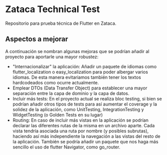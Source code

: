 # Zataca Technical Test
Repositorio para prueba técnica de Flutter en Zataca.

## Aspectos a mejorar
A continuación se nombran algunas mejoras que se podrían añadir al proyecto para aportarle una mayor robustez:
- "Internacionalizar" la aplicación: Añadir un paquete de idiomas como flutter_localization o easy_localization para poder albergar varios idiomas. De esta manera evitariamos también tener los textos hardcodeados como ocurre actualmente. 
- Emplear DTOs (Data Transfer Object) para establecer una mayor separación entre la capa de dominio y la capa de datos.
- Incluir más tests: En el proyecto actual se realiza bloc testing, si bien se podrían añadir otros tipos de tests para así aumentar el coverage y la solidez de la aplicación, como UnitTesting, IntegrationTesting y WidgetTesting (o Golden Tests en su lugar)
- Routing: En caso de incluir más vistas en la aplicación se podrían declarar las diferentes rutas de la misma en un archivo aparte. Cada vista tendría asociada una ruta por nombre (y posibles subrutas), haciendo así más independiente la navegación a las vistas del resto de la aplicación. También se podría añadir un paquete que nos haga más sencillo el uso de flutter Navigator, como go_router. 
